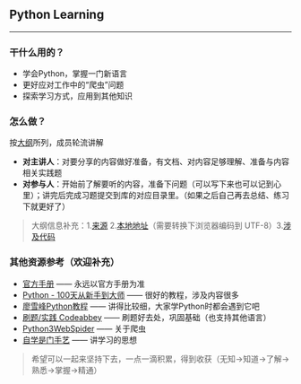 ## Python Learning
---

### 干什么用的？
- 学会Python，掌握一门新语言
- 更好应对工作中的“爬虫”问题
- 探索学习方式，应用到其他知识



### 怎么做？
按[大纲](https://share.mubu.com/doc/6BQyB-hChX2#m)所列，成员轮流讲解
- **对主讲人**：对要分享的内容做好准备，有文档、对内容足够理解、准备与内容相关实践题 
- **对参与人**：开始前了解要听的内容，准备下问题（可以写下来也可以记到心里）；讲完后完成习题提交到库的对应目录里。（如果之后自己再去总结、练习下就更好了）
>	大纲信息补充：1.[来源](http://192.168.1.203:8888/Python%e6%a0%b8%e5%bf%83%e6%8a%80%e6%9c%af%e4%b8%8e%e5%ae%9e%e6%88%98/) 2.[本地地址](http://192.168.1.203:8888/Python%e6%a0%b8%e5%bf%83%e6%8a%80%e6%9c%af%e4%b8%8e%e5%ae%9e%e6%88%98/)（需要转换下浏览器编码到 UTF-8）3.[涉及代码](https://github.com/zwdnet/PythonPractice)


### 其他资源参考（欢迎补充）
- [官方手册](https://docs.python.org/zh-cn/3.9/) —— 永远以官方手册为准
- [Python - 100天从新手到大师](https://github.com/jackfrued/Python-100-Days) —— 很好的教程，涉及内容很多
- [廖雪峰Python教程](https://www.liaoxuefeng.com/wiki/1016959663602400) —— 讲得比较细，大家学Python时都会遇到它吧
- [刷题/实践 Codeabbey](https://www.codeabbey.com/index/task_list) —— 刷题好去处，巩固基础（也支持其他语言）
- [Python3WebSpider](https://github.com/prkom/Python3WebSpider) —— 关于爬虫
- [自学是门手艺](https://github.com/selfteaching/the-craft-of-selfteaching) —— 讲学习的思想


> 希望可以一起来坚持下去，一点一滴积累，得到收获（无知->知道->了解->熟悉->掌握->精通）
